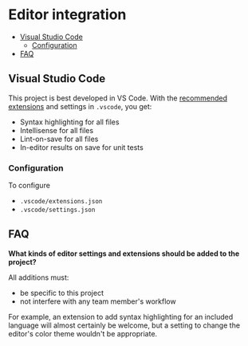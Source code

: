 # Editor integration

-   [Visual Studio Code](#visual-studio-code)
    -   [Configuration](#configuration)
-   [FAQ](#faq)

## Visual Studio Code

This project is best developed in VS Code. With the [recommended extensions](https://code.visualstudio.com/docs/editor/extension-gallery#_workspace-recommended-extensions) and settings in `.vscode`, you get:

-   Syntax highlighting for all files
-   Intellisense for all files
-   Lint-on-save for all files
-   In-editor results on save for unit tests

### Configuration

To configure

-   `.vscode/extensions.json`
-   `.vscode/settings.json`

## FAQ

**What kinds of editor settings and extensions should be added to the project?**

All additions must:

-   be specific to this project
-   not interfere with any team member's workflow

For example, an extension to add syntax highlighting for an included language will almost certainly be welcome, but a setting to change the editor's color theme wouldn't be appropriate.
